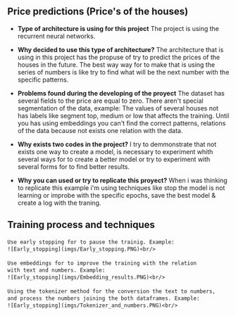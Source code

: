 ## Price predictions (Price's of the houses)

* **Type of architecture is using for this project**
    The project is using the recurrent neural networks.

* **Why decided to use this type of architecture?**
    The architecture that is using in this project has the 
    propuse of try to predict the prices of the houses in the future.
    The best way way for to make that is using the series of numbers 
    is like try to find what will be the next number with the 
    specific patterns. 
    
* **Problems found during the developing of the proyect**
    The dataset has several fields to the price are equal to zero.
    There aren't special segmentation of the data, example:
    The values of several houses not has labels like segment top,
    medium or low that affects the training. 
    Until you has using embeddings you can't find the correct patterns,
    relations of the data because not exists one relation with the data.
    
* **Why exists two codes in the project?**
    I try to demmonstrate that not exists one way to create a model,
    is necessary to experiment whith several ways for to create a better model 
    or try to experiment with several forms for to find better results.

* **Why you can used or try to replicate this proyect?**
    When i was thinking to replicate this example i'm using techniques like
    stop the model is not learning or improbe with the specific epochs, 
    save the best model & create a log with the traning.


## Training process and techniques
    
    Use early stopping for to pause the trainig. Example:
    ![Early_stopping](imgs/Early_stopping.PNG)<br/>
   
    Use embeddings for to improve the training with the relation
    with text and numbers. Example:
    ![Early_stopping](imgs/Embedding_results.PNG)<br/>
    
    Using the tokenizer method for the conversion the text to numbers, 
    and process the numbers joining the both dataframes. Example:
    ![Early_stopping](imgs/Tokenizer_and_numbers.PNG)<br/>
    
    
    
    